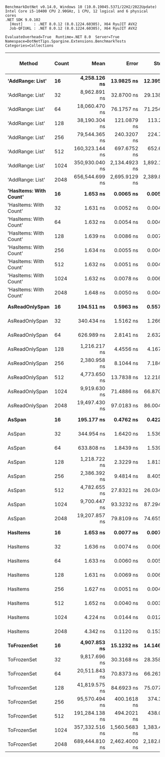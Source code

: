 ```

BenchmarkDotNet v0.14.0, Windows 10 (10.0.19045.5371/22H2/2022Update)
Intel Core i5-10400 CPU 2.90GHz, 1 CPU, 12 logical and 6 physical cores
.NET SDK 9.0.102
  [Host]     : .NET 8.0.12 (8.0.1224.60305), X64 RyuJIT AVX2
  Job-QFIUKL : .NET 8.0.12 (8.0.1224.60305), X64 RyuJIT AVX2

EvaluateOverhead=True  Runtime=.NET 8.0  Server=True  
Namespace=DotNetTips.Spargine.Extensions.BenchmarkTests  Categories=Collections  

```
| Method                 | Count | Mean           | Error         | StdDev        | StdErr      | Median         | Min            | Q1             | Q3             | Max            | Op/s          | CI99.9% Margin | Iterations | Kurtosis | MValue | Skewness | Rank | LogicalGroup | Baseline | Gen0   | Exceptions | Code Size | Completed Work Items | Lock Contentions | Allocated |
|----------------------- |------ |---------------:|--------------:|--------------:|------------:|---------------:|---------------:|---------------:|---------------:|---------------:|--------------:|---------------:|-----------:|---------:|-------:|---------:|-----:|------------- |--------- |-------:|-----------:|----------:|---------------------:|-----------------:|----------:|
| **&#39;AddRange: List&#39;**       | **16**    |   **4,258.126 ns** |    **13.9825 ns** |    **12.3951 ns** |   **3.3127 ns** |   **4,258.457 ns** |   **4,235.057 ns** |   **4,249.752 ns** |   **4,263.600 ns** |   **4,281.174 ns** |     **234,845.1** |       **5.344 ns** |      **14.00** |    **2.362** |  **2.000** |   **0.1619** |    **8** | *****            | **No**       | **0.0076** |          **-** |   **1,348 B** |                    **-** |                **-** |     **768 B** |
| &#39;AddRange: List&#39;       | 32    |   8,962.891 ns |    32.8700 ns |    29.1384 ns |   7.7876 ns |   8,966.013 ns |   8,907.265 ns |   8,948.331 ns |   8,981.333 ns |   9,008.961 ns |     111,571.1 |       3.106 ns |      14.00 |    2.132 |  2.000 |  -0.3709 |   10 | *            | No       |      - |          - |   1,348 B |                    - |                - |    1368 B |
| &#39;AddRange: List&#39;       | 64    |  18,060.470 ns |    76.1757 ns |    71.2548 ns |  18.3979 ns |  18,049.492 ns |  17,967.784 ns |  18,008.720 ns |  18,099.327 ns |  18,207.762 ns |      55,369.5 |      -1.699 ns |      15.00 |    2.420 |  2.000 |   0.7343 |   12 | *            | No       |      - |          - |   1,348 B |                    - |                - |    2328 B |
| &#39;AddRange: List&#39;       | 128   |  38,190.304 ns |   121.0879 ns |   113.2657 ns |  29.2451 ns |  38,204.623 ns |  37,991.489 ns |  38,103.113 ns |  38,284.122 ns |  38,360.208 ns |      26,184.7 |      -7.123 ns |      15.00 |    1.543 |  2.000 |  -0.1652 |   15 | *            | No       |      - |          - |   1,348 B |                    - |                - |    4128 B |
| &#39;AddRange: List&#39;       | 256   |  79,544.365 ns |   240.3207 ns |   224.7962 ns |  58.0421 ns |  79,552.051 ns |  79,152.319 ns |  79,376.959 ns |  79,711.499 ns |  79,923.096 ns |      12,571.6 |     -21.521 ns |      15.00 |    1.786 |  2.000 |  -0.1333 |   17 | *            | No       |      - |          - |   1,348 B |                    - |                - |    8808 B |
| &#39;AddRange: List&#39;       | 512   | 160,323.144 ns |   697.6752 ns |   652.6058 ns | 168.5021 ns | 160,344.910 ns | 159,356.726 ns | 159,917.114 ns | 160,816.809 ns | 161,399.500 ns |       6,237.4 |     -76.751 ns |      15.00 |    1.706 |  2.000 |  -0.1353 |   19 | *            | No       |      - |          - |   1,348 B |                    - |                - |   18568 B |
| &#39;AddRange: List&#39;       | 1024  | 350,930.040 ns | 2,134.4923 ns | 1,892.1719 ns | 505.7042 ns | 351,348.608 ns | 346,057.324 ns | 350,980.603 ns | 351,891.785 ns | 353,224.512 ns |       2,849.6 |    -245.852 ns |      14.00 |    4.144 |  2.000 |  -1.4803 |   21 | *            | No       |      - |          - |   1,344 B |                    - |                - |   32129 B |
| &#39;AddRange: List&#39;       | 2048  | 656,544.699 ns | 2,695.9129 ns | 2,389.8566 ns | 638.7160 ns | 656,122.021 ns | 653,335.986 ns | 654,746.362 ns | 658,535.205 ns | 660,258.350 ns |       1,523.1 |    -312.358 ns |      14.00 |    1.488 |  2.000 |   0.2228 |   22 | *            | No       |      - |          - |   1,344 B |                    - |                - |   67609 B |
| **&#39;HasItems: With Count&#39;** | **16**    |       **1.653 ns** |     **0.0065 ns** |     **0.0057 ns** |   **0.0015 ns** |       **1.652 ns** |       **1.643 ns** |       **1.650 ns** |       **1.657 ns** |       **1.665 ns** | **605,054,621.0** |       **6.999 ns** |      **14.00** |    **2.515** |  **2.000** |   **0.1977** |    **1** | *****            | **No**       |      **-** |          **-** |      **93 B** |                    **-** |                **-** |         **-** |
| &#39;HasItems: With Count&#39; | 32    |       1.631 ns |     0.0052 ns |     0.0048 ns |   0.0012 ns |       1.631 ns |       1.625 ns |       1.628 ns |       1.635 ns |       1.640 ns | 612,944,975.8 |       7.499 ns |      15.00 |    1.693 |  2.000 |   0.3490 |    1 | *            | No       |      - |          - |      93 B |                    - |                - |         - |
| &#39;HasItems: With Count&#39; | 64    |       1.632 ns |     0.0054 ns |     0.0045 ns |   0.0013 ns |       1.634 ns |       1.626 ns |       1.627 ns |       1.635 ns |       1.639 ns | 612,736,365.5 |       6.499 ns |      13.00 |    1.285 |  2.000 |  -0.2157 |    1 | *            | No       |      - |          - |      93 B |                    - |                - |         - |
| &#39;HasItems: With Count&#39; | 128   |       1.639 ns |     0.0086 ns |     0.0072 ns |   0.0020 ns |       1.637 ns |       1.627 ns |       1.635 ns |       1.643 ns |       1.657 ns | 610,131,547.0 |       6.499 ns |      13.00 |    3.415 |  2.000 |   0.8325 |    1 | *            | No       |      - |          - |      93 B |                    - |                - |         - |
| &#39;HasItems: With Count&#39; | 256   |       1.634 ns |     0.0055 ns |     0.0048 ns |   0.0013 ns |       1.635 ns |       1.627 ns |       1.630 ns |       1.637 ns |       1.641 ns | 612,050,231.0 |       6.999 ns |      14.00 |    1.475 |  2.000 |  -0.0689 |    1 | *            | No       |      - |          - |      93 B |                    - |                - |         - |
| &#39;HasItems: With Count&#39; | 512   |       1.632 ns |     0.0051 ns |     0.0046 ns |   0.0012 ns |       1.632 ns |       1.622 ns |       1.630 ns |       1.634 ns |       1.639 ns | 612,904,939.3 |       6.999 ns |      14.00 |    2.611 |  2.000 |  -0.5516 |    1 | *            | No       |      - |          - |      93 B |                    - |                - |         - |
| &#39;HasItems: With Count&#39; | 1024  |       1.632 ns |     0.0078 ns |     0.0065 ns |   0.0018 ns |       1.634 ns |       1.615 ns |       1.630 ns |       1.636 ns |       1.640 ns | 612,711,266.2 |       6.499 ns |      13.00 |    4.103 |  2.000 |  -1.3066 |    1 | *            | No       |      - |          - |      93 B |                    - |                - |         - |
| &#39;HasItems: With Count&#39; | 2048  |       1.648 ns |     0.0050 ns |     0.0046 ns |   0.0012 ns |       1.649 ns |       1.641 ns |       1.645 ns |       1.651 ns |       1.658 ns | 606,687,781.5 |       7.499 ns |      15.00 |    2.176 |  2.000 |   0.1658 |    1 | *            | No       |      - |          - |      93 B |                    - |                - |         - |
| **AsReadOnlySpan**         | **16**    |     **194.511 ns** |     **0.5963 ns** |     **0.5578 ns** |   **0.1440 ns** |     **194.554 ns** |     **193.614 ns** |     **194.162 ns** |     **194.907 ns** |     **195.557 ns** |   **5,141,110.5** |       **7.428 ns** |      **15.00** |    **1.984** |  **2.000** |  **-0.0586** |    **3** | *****            | **No**       | **0.0036** |          **-** |     **944 B** |                    **-** |                **-** |     **344 B** |
| AsReadOnlySpan         | 32    |     340.434 ns |     1.5162 ns |     1.2661 ns |   0.3512 ns |     341.157 ns |     337.988 ns |     339.563 ns |     341.451 ns |     341.532 ns |   2,937,423.9 |       6.324 ns |      13.00 |    1.870 |  2.000 |  -0.7045 |    4 | *            | No       | 0.0062 |          - |     944 B |                    - |                - |     600 B |
| AsReadOnlySpan         | 64    |     626.989 ns |     2.8141 ns |     2.6324 ns |   0.6797 ns |     627.381 ns |     621.740 ns |     624.936 ns |     629.093 ns |     631.098 ns |   1,594,925.2 |       7.160 ns |      15.00 |    1.875 |  2.000 |  -0.2228 |    5 | *            | No       | 0.0114 |          - |     943 B |                    - |                - |    1112 B |
| AsReadOnlySpan         | 128   |   1,216.217 ns |     4.4556 ns |     4.1678 ns |   1.0761 ns |   1,216.356 ns |   1,210.827 ns |   1,212.397 ns |   1,218.901 ns |   1,223.083 ns |     822,221.6 |       6.962 ns |      15.00 |    1.569 |  2.000 |   0.1843 |    6 | *            | No       | 0.0229 |          - |     944 B |                    - |                - |    2136 B |
| AsReadOnlySpan         | 256   |   2,380.958 ns |     8.1044 ns |     7.1843 ns |   1.9201 ns |   2,380.949 ns |   2,368.124 ns |   2,376.493 ns |   2,384.694 ns |   2,394.172 ns |     419,999.1 |       6.040 ns |      14.00 |    2.113 |  2.000 |  -0.0668 |    7 | *            | No       | 0.0458 |          - |     944 B |                    - |                - |    4184 B |
| AsReadOnlySpan         | 512   |   4,773.650 ns |    13.7838 ns |    12.2189 ns |   3.2656 ns |   4,774.102 ns |   4,754.422 ns |   4,766.619 ns |   4,779.920 ns |   4,799.134 ns |     209,483.3 |       5.367 ns |      14.00 |    2.425 |  2.000 |   0.2216 |    9 | *            | No       | 0.0839 |          - |     943 B |                    - |                - |    8280 B |
| AsReadOnlySpan         | 1024  |   9,919.630 ns |    71.4886 ns |    66.8705 ns |  17.2659 ns |   9,911.652 ns |   9,823.196 ns |   9,867.168 ns |   9,969.775 ns |  10,037.260 ns |     100,810.2 |      -1.133 ns |      15.00 |    1.687 |  2.000 |   0.3359 |   11 | *            | No       | 0.1831 |          - |     943 B |                    - |                - |   16472 B |
| AsReadOnlySpan         | 2048  |  19,497.430 ns |    97.0183 ns |    86.0042 ns |  22.9856 ns |  19,490.857 ns |  19,387.807 ns |  19,436.053 ns |  19,534.311 ns |  19,659.273 ns |      51,288.8 |      -4.493 ns |      14.00 |    1.912 |  2.000 |   0.4643 |   13 | *            | No       | 0.3662 |          - |     943 B |                    - |                - |   32856 B |
| **AsSpan**                 | **16**    |     **195.177 ns** |     **0.4762 ns** |     **0.4221 ns** |   **0.1128 ns** |     **195.205 ns** |     **194.470 ns** |     **194.938 ns** |     **195.399 ns** |     **196.012 ns** |   **5,123,549.1** |       **6.944 ns** |      **14.00** |    **2.219** |  **2.000** |   **0.1595** |    **3** | *****            | **No**       | **0.0036** |          **-** |     **924 B** |                    **-** |                **-** |     **344 B** |
| AsSpan                 | 32    |     344.954 ns |     1.6420 ns |     1.5360 ns |   0.3966 ns |     344.962 ns |     342.950 ns |     343.719 ns |     345.896 ns |     347.973 ns |   2,898,937.4 |       7.302 ns |      15.00 |    1.886 |  2.000 |   0.3056 |    4 | *            | No       | 0.0062 |          - |     937 B |                    - |                - |     600 B |
| AsSpan                 | 64    |     633.808 ns |     1.8439 ns |     1.5397 ns |   0.4270 ns |     633.881 ns |     630.390 ns |     632.945 ns |     634.802 ns |     636.795 ns |   1,577,765.6 |       6.286 ns |      13.00 |    3.068 |  2.000 |  -0.2641 |    5 | *            | No       | 0.0114 |          - |     927 B |                    - |                - |    1112 B |
| AsSpan                 | 128   |   1,218.722 ns |     2.3229 ns |     1.8136 ns |   0.5235 ns |   1,218.346 ns |   1,216.479 ns |   1,217.315 ns |   1,219.777 ns |   1,221.539 ns |     820,532.0 |       5.738 ns |      12.00 |    1.492 |  2.000 |   0.3733 |    6 | *            | No       | 0.0229 |          - |     927 B |                    - |                - |    2136 B |
| AsSpan                 | 256   |   2,386.392 ns |     9.4814 ns |     8.4051 ns |   2.2463 ns |   2,385.901 ns |   2,376.468 ns |   2,378.773 ns |   2,390.165 ns |   2,402.787 ns |     419,042.6 |       5.877 ns |      14.00 |    1.871 |  2.000 |   0.4571 |    7 | *            | No       | 0.0458 |          - |     927 B |                    - |                - |    4184 B |
| AsSpan                 | 512   |   4,782.655 ns |    27.8321 ns |    26.0342 ns |   6.7220 ns |   4,779.541 ns |   4,732.512 ns |   4,767.566 ns |   4,796.966 ns |   4,828.305 ns |     209,088.9 |       4.139 ns |      15.00 |    2.110 |  2.000 |   0.0396 |    9 | *            | No       | 0.0916 |          - |     924 B |                    - |                - |    8280 B |
| AsSpan                 | 1024  |   9,700.447 ns |    93.3232 ns |    87.2946 ns |  22.5394 ns |   9,714.276 ns |   9,577.626 ns |   9,624.529 ns |   9,765.489 ns |   9,865.977 ns |     103,088.0 |      -3.770 ns |      15.00 |    1.591 |  2.000 |   0.2087 |   11 | *            | No       | 0.1831 |          - |     924 B |                    - |                - |   16472 B |
| AsSpan                 | 2048  |  19,207.857 ns |    79.8109 ns |    74.6551 ns |  19.2759 ns |  19,207.190 ns |  19,079.132 ns |  19,146.727 ns |  19,261.926 ns |  19,324.228 ns |      52,062.0 |      -2.138 ns |      15.00 |    1.672 |  2.000 |  -0.0010 |   13 | *            | No       | 0.3662 |          - |     924 B |                    - |                - |   32856 B |
| **HasItems**               | **16**    |       **1.653 ns** |     **0.0077 ns** |     **0.0072 ns** |   **0.0019 ns** |       **1.652 ns** |       **1.643 ns** |       **1.648 ns** |       **1.657 ns** |       **1.669 ns** | **604,893,800.8** |       **7.499 ns** |      **15.00** |    **2.549** |  **2.000** |   **0.8053** |    **1** | *****            | **No**       |      **-** |          **-** |      **92 B** |                    **-** |                **-** |         **-** |
| HasItems               | 32    |       1.636 ns |     0.0074 ns |     0.0062 ns |   0.0017 ns |       1.635 ns |       1.623 ns |       1.633 ns |       1.639 ns |       1.648 ns | 611,243,140.6 |       6.499 ns |      13.00 |    3.033 |  2.000 |   0.0563 |    1 | *            | No       |      - |          - |      92 B |                    - |                - |         - |
| HasItems               | 64    |       1.633 ns |     0.0060 ns |     0.0056 ns |   0.0014 ns |       1.633 ns |       1.623 ns |       1.629 ns |       1.636 ns |       1.645 ns | 612,550,804.3 |       7.499 ns |      15.00 |    2.361 |  2.000 |   0.3599 |    1 | *            | No       |      - |          - |      92 B |                    - |                - |         - |
| HasItems               | 128   |       1.631 ns |     0.0069 ns |     0.0065 ns |   0.0017 ns |       1.629 ns |       1.620 ns |       1.627 ns |       1.635 ns |       1.642 ns | 613,165,734.5 |       7.499 ns |      15.00 |    1.849 |  2.000 |   0.2007 |    1 | *            | No       |      - |          - |      92 B |                    - |                - |         - |
| HasItems               | 256   |       1.627 ns |     0.0051 ns |     0.0048 ns |   0.0012 ns |       1.628 ns |       1.620 ns |       1.624 ns |       1.631 ns |       1.635 ns | 614,510,804.4 |       7.499 ns |      15.00 |    1.597 |  2.000 |  -0.1161 |    1 | *            | No       |      - |          - |      92 B |                    - |                - |         - |
| HasItems               | 512   |       1.652 ns |     0.0040 ns |     0.0036 ns |   0.0010 ns |       1.652 ns |       1.647 ns |       1.650 ns |       1.655 ns |       1.657 ns | 605,286,935.3 |       7.000 ns |      14.00 |    1.367 |  2.000 |  -0.1689 |    1 | *            | No       |      - |          - |      92 B |                    - |                - |         - |
| HasItems               | 1024  |       4.224 ns |     0.0144 ns |     0.0127 ns |   0.0034 ns |       4.223 ns |       4.207 ns |       4.216 ns |       4.230 ns |       4.248 ns | 236,759,273.8 |       6.998 ns |      14.00 |    2.033 |  2.000 |   0.3965 |    2 | *            | No       |      - |          - |      92 B |                    - |                - |         - |
| HasItems               | 2048  |       4.342 ns |     0.1120 ns |     0.1533 ns |   0.0301 ns |       4.246 ns |       4.213 ns |       4.228 ns |       4.459 ns |       4.660 ns | 230,320,267.0 |      12.985 ns |      26.00 |    1.982 |  2.375 |   0.8363 |    2 | *            | No       |      - |          - |      92 B |                    - |                - |         - |
| **ToFrozenSet**            | **16**    |   **4,907.853 ns** |    **15.1232 ns** |    **14.1462 ns** |   **3.6525 ns** |   **4,906.631 ns** |   **4,888.731 ns** |   **4,896.622 ns** |   **4,918.451 ns** |   **4,940.636 ns** |     **203,755.1** |       **5.674 ns** |      **15.00** |    **2.544** |  **2.000** |   **0.5561** |    **9** | *****            | **No**       | **0.0153** |          **-** |   **2,243 B** |                    **-** |                **-** |    **2080 B** |
| ToFrozenSet            | 32    |   9,817.696 ns |    30.3168 ns |    28.3583 ns |   7.3221 ns |   9,815.494 ns |   9,772.685 ns |   9,796.504 ns |   9,837.974 ns |   9,865.894 ns |     101,856.9 |       3.839 ns |      15.00 |    1.778 |  2.000 |   0.3171 |   11 | *            | No       | 0.0305 |          - |   2,243 B |                    - |                - |    3984 B |
| ToFrozenSet            | 64    |  20,511.843 ns |    70.8373 ns |    66.2613 ns |  17.1086 ns |  20,528.108 ns |  20,392.101 ns |  20,468.741 ns |  20,555.992 ns |  20,617.729 ns |      48,752.3 |      -1.054 ns |      15.00 |    1.841 |  2.000 |  -0.3540 |   14 | *            | No       | 0.0916 |          - |   2,243 B |                    - |                - |    9320 B |
| ToFrozenSet            | 128   |  41,819.575 ns |    84.6923 ns |    75.0775 ns |  20.0653 ns |  41,836.560 ns |  41,695.755 ns |  41,765.205 ns |  41,872.841 ns |  41,918.881 ns |      23,912.2 |      -3.033 ns |      14.00 |    1.594 |  2.000 |  -0.3413 |   16 | *            | No       | 0.1831 |          - |   2,243 B |                    - |                - |   16536 B |
| ToFrozenSet            | 256   |  95,570.494 ns |   400.1618 ns |   374.3116 ns |  96.6468 ns |  95,625.775 ns |  94,986.163 ns |  95,339.246 ns |  95,730.206 ns |  96,232.526 ns |      10,463.5 |     -40.823 ns |      15.00 |    2.167 |  2.000 |   0.0967 |   18 | *            | No       | 0.4883 |          - |   2,243 B |                    - |                - |   48496 B |
| ToFrozenSet            | 512   | 191,284.138 ns |   494.2021 ns |   438.0973 ns | 117.0864 ns | 191,315.710 ns | 190,497.119 ns | 191,009.027 ns | 191,605.286 ns | 192,062.695 ns |       5,227.8 |     -51.543 ns |      14.00 |    2.016 |  2.000 |  -0.2018 |   20 | *            | No       | 0.7324 |          - |   2,243 B |                    - |                - |   85536 B |
| ToFrozenSet            | 1024  | 357,332.516 ns | 1,560.5683 ns | 1,383.4031 ns | 369.7300 ns | 357,608.447 ns | 355,078.589 ns | 356,333.618 ns | 358,057.874 ns | 360,421.118 ns |       2,798.5 |    -177.865 ns |      14.00 |    2.618 |  2.000 |   0.2896 |   21 | *            | No       | 0.4883 |          - |   2,243 B |                    - |                - |   83033 B |
| ToFrozenSet            | 2048  | 689,444.810 ns | 2,462.4000 ns | 2,182.8535 ns | 583.3921 ns | 689,656.494 ns | 684,966.162 ns | 688,264.868 ns | 690,254.126 ns | 693,446.436 ns |       1,450.4 |    -284.696 ns |      14.00 |    2.584 |  2.000 |  -0.0968 |   23 | *            | No       | 0.9766 |          - |   2,243 B |                    - |                - |  172097 B |
